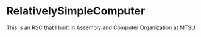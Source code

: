 # RelativelySimpleComputer
This is an RSC that I built in Assembly and Computer Organization at MTSU
